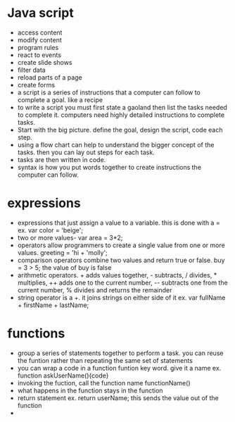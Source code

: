 # Java script 
- access content
- modify content 
- program rules
- react to events
- create slide shows
- filter data
- reload parts of a page
- create forms
- a script is a series of instructions that a computer can follow to complete a goal.  like a recipe
- to write a script you must first state a gaoland then list the tasks needed to complete it.  computers need highly detailed instructions to complete tasks.
- Start with the big picture.  define the goal, design the script, code each step.
- using a flow chart can help to understand the bigger concept of the tasks.  then you can lay out steps for each task.  
- tasks are then written in code. 
- syntax is how you put words together to create instructions the computer can follow. 
# expressions
- expressions that just assign a value to a variable. this is done with a = ex. var color = 'beige';
- two or more values- var area = 3*2;
- operators allow programmers to create a single value from one or more values.
greeting = 'hi + 'molly';
- comparison operators combine two values and return true or false.  buy = 3 > 5;  the value of buy is false
- arithmetic operators.  + adds values together, - subtracts, / divides, * multiplies, ++ adds one to the current number, -- subtracts one from the current number, % divides and returns the remainder
- string operator is a +.  it joins strings on either side of it ex. var fullName + firstName + lastName;
# functions
- group a series of statements together to perform a task.  you can reuse the funtion rather than repeating the same set of statements
- you can wrap a code in a function
funtion key word. give it a name
ex. function askUserName(){code}
- invoking the fuction, call the function name functionName()
- what happens in the function stays in the function
- return statement ex. return userName;  this sends the value out of the function
- 
